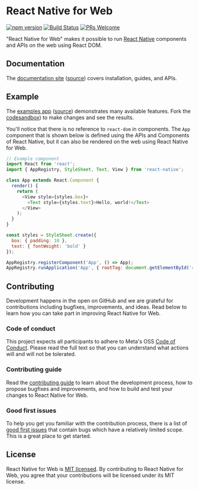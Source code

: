 # React Native for Web

[![npm version][package-badge]][package-url] [![Build Status][ci-badge]][ci-url] [![PRs Welcome](https://img.shields.io/badge/PRs-welcome-brightgreen.svg)](https://reactjs.org/docs/how-to-contribute.html#your-first-pull-request)

"React Native for Web" makes it possible to run [React Native][react-native-url] components and APIs on the web using React DOM.

## Documentation

The [documentation site](https://necolas.github.io/react-native-web/) ([source](https://github.com/necolas/react-native-web/blob/master/packages/react-native-web-docs)) covers installation, guides, and APIs.

## Example

The [examples app](https://pk4zn6v4o0.sse.codesandbox.io/) ([source](https://github.com/necolas/react-native-web/blob/master/packages/react-native-web-examples)) demonstrates many available features. Fork the [codesandbox](https://codesandbox.io/s/github/necolas/react-native-web/tree/master/packages/react-native-web-examples)) to make changes and see the results.

You'll notice that there is no reference to `react-dom` in components. The `App` component that is shown below is defined using the APIs and Components of React Native, but it can also be rendered on the web using React Native for Web.

```js
// Example component
import React from 'react';
import { AppRegistry, StyleSheet, Text, View } from 'react-native';

class App extends React.Component {
  render() {
    return (
      <View style={styles.box}>
        <Text style={styles.text}>Hello, world!</Text>
      </View>
    );
  }
}

const styles = StyleSheet.create({
  box: { padding: 10 },
  text: { fontWeight: 'bold' }
});

AppRegistry.registerComponent('App', () => App);
AppRegistry.runApplication('App', { rootTag: document.getElementById('react-root') });
```

## Contributing

Development happens in the open on GitHub and we are grateful for contributions including bugfixes, improvements, and ideas. Read below to learn how you can take part in improving React Native for Web.

### Code of conduct

This project expects all participants to adhere to Meta's OSS [Code of Conduct][code-of-conduct]. Please read the full text so that you can understand what actions will and will not be tolerated.

### Contributing guide

Read the [contributing guide][contributing-url] to learn about the development process, how to propose bugfixes and improvements, and how to build and test your changes to React Native for Web.

### Good first issues

To help you get you familiar with the contribution process, there is a list of [good first issues][good-first-issue-url] that contain bugs which have a relatively limited scope. This is a great place to get started.

## License

React Native for Web is [MIT licensed](./LICENSE). By contributing to React Native for Web, you agree that your contributions will be licensed under its MIT license.

[package-badge]: https://img.shields.io/npm/v/react-native-web.svg?style=flat
[package-url]: https://www.npmjs.com/package/react-native-web
[ci-badge]: https://github.com/necolas/react-native-web/workflows/tests/badge.svg
[ci-url]: https://github.com/necolas/react-native-web/actions
[react-native-url]: https://reactnative.dev/
[contributing-url]: https://github.com/necolas/react-native-web/blob/master/.github/CONTRIBUTING.md
[good-first-issue-url]: https://github.com/necolas/react-native-web/labels/good%20first%20issue
[code-of-conduct]: https://opensource.fb.com/code-of-conduct/
